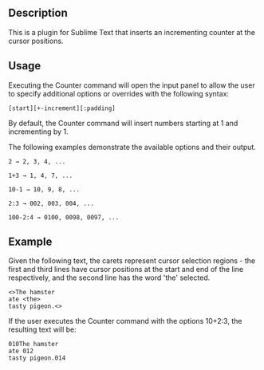 ## Description ##

This is a plugin for Sublime Text that inserts an incrementing counter at the cursor positions.

## Usage ##

Executing the Counter command will open the input panel to allow the user to specify additional options or overrides with the following syntax:

    [start][+-increment][:padding]

By default, the Counter command will insert numbers starting at 1 and incrementing by 1.

The following examples demonstrate the available options and their output.

    2 → 2, 3, 4, ...

    1+3 → 1, 4, 7, ...

    10-1 → 10, 9, 8, ...

    2:3 → 002, 003, 004, ...

    100-2:4 → 0100, 0098, 0097, ...

## Example ##

Given the following text, the carets represent cursor selection regions - the first and third lines have cursor positions at the start and end of the line respectively, and the second line has the word 'the' selected.

    <>The hamster
    ate <the>
    tasty pigeon.<>

If the user executes the Counter command with the options 10+2:3, the resulting text will be:

    010The hamster
    ate 012
    tasty pigeon.014
